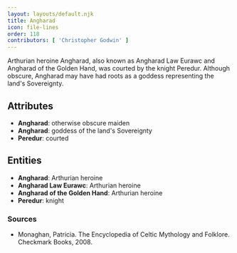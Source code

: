 ```yaml
---
layout: layouts/default.njk
title: Angharad
icon: file-lines
order: 118
contributors: [ 'Christopher Godwin' ]
---
```

Arthurian heroine Angharad, also known as Angharad Law Eurawc and Angharad of the Golden Hand, was courted by the knight Peredur. Although obscure, Angharad may have had roots as a goddess representing the land's Sovereignty.

## Attributes

- **Angharad**: otherwise obscure maiden
- **Angharad**: goddess of the land's Sovereignty
- **Peredur**: courted

## Entities

- **Angharad**: Arthurian heroine
- **Angharad Law Eurawc**: Arthurian heroine
- **Angharad of the Golden Hand**: Arthurian heroine
- **Peredur**: knight

### Sources

- Monaghan, Patricia. The Encyclopedia of Celtic Mythology and Folklore. Checkmark Books, 2008.

